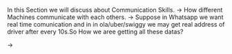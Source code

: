 


In this Section we will discuss about Communication Skills.
-> How different Machines communicate with each others.
-> Suppose in Whatsapp we want real time comunication and in in ola/uber/swiggy we may get real address of driver after every 10s.So How we aree getting all these datas?

->



